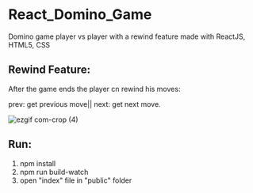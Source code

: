 # React_Domino_Game
Domino game player vs player with a rewind feature made with ReactJS, HTML5, CSS

## Rewind Feature:
After the game ends the player cn rewind his moves:

prev: get previous move||
next: get next move.

![ezgif com-crop (4)](https://user-images.githubusercontent.com/41550958/111229837-51252980-85ef-11eb-8661-d739dade16fe.gif)

## Run:
1. npm install
2. npm run build-watch
3. open "index" file in "public" folder
